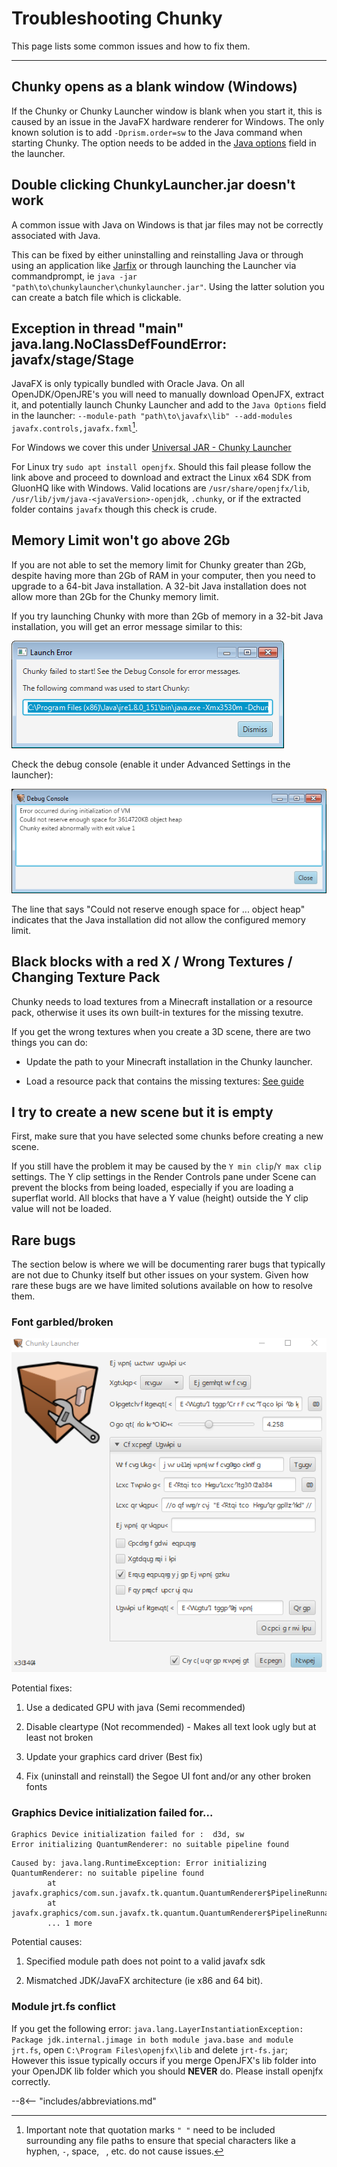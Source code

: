 # Troubleshooting Chunky

This page lists some common issues and how to fix them.

---

## Chunky opens as a blank window (Windows)

If the Chunky or Chunky Launcher window is blank when you start it, this is caused by an issue in the JavaFX hardware renderer for Windows. The only known solution is to add `-Dprism.order=sw` to the Java command when starting Chunky. The option needs to be added in the [Java options](../../getting_started/configuration/#java-options) field in the launcher.


## Double clicking ChunkyLauncher.jar doesn't work

A common issue with Java on Windows is that jar files may not be correctly associated with Java.

This can be fixed by either uninstalling and reinstalling Java or through using an application like [Jarfix](https://johann.loefflmann.net/en/software/jarfix/index.html) or through launching the Launcher via commandprompt, ie `java -jar "path\to\chunkylauncher\chunkylauncher.jar"`. Using the latter solution you can create a batch file which is clickable.


## Exception in thread "main" java.lang.NoClassDefFoundError: javafx/stage/Stage

JavaFX is only typically bundled with Oracle Java. On all OpenJDK/OpenJRE's you will need to manually download OpenJFX, extract it, and potentially launch Chunky Launcher and add to the `Java Options` field in the launcher: `--module-path "path\to\javafx\lib" --add-modules javafx.controls,javafx.fxml`[^3].

For Windows we cover this under [Universal JAR - Chunky Launcher](../../getting_started/installing#universal-jar-chunky-launcher)

For Linux try `sudo apt install openjfx`. Should this fail please follow the link above and proceed to download and extract the Linux x64 SDK from GluonHQ like with Windows. Valid locations are `/usr/share/openjfx/lib`, `/usr/lib/jvm/java-<javaVersion>-openjdk`, `.chunky`, or if the extracted folder contains `javafx` though this check is crude.


## Memory Limit won't go above 2Gb

If you are not able to set the memory limit for Chunky greater than 2Gb, despite having more than 2Gb of RAM in your computer, then you need to upgrade to a 64-bit Java installation. A 32-bit Java installation does not allow more than 2Gb for the Chunky memory limit.

If you try launching Chunky with more than 2Gb of memory in a 32-bit Java installation, you will get an error message similar to this:

![Windows 7 heap size error](../img/faq/heapsize_win32.png)

Check the debug console (enable it under Advanced Settings in the launcher):

![windows 7 heap size error](../img/faq/heapsize_win32_console.png)

The line that says "Could not reserve enough space for ...  object heap" indicates that the Java installation did not allow the configured memory limit.


## Black blocks with a red X / Wrong Textures / Changing Texture Pack

Chunky needs to load textures from a Minecraft installation or a resource pack, otherwise it uses its own built-in textures for the missing texutre.

If you get the wrong textures when you create a 3D scene, there are two things you can do:

* Update the path to your Minecraft installation in the Chunky launcher.

* Load a resource pack that contains the missing textures: [See guide](../../user_interface/chunky_ui/#resource-packs)


## I try to create a new scene but it is empty

First, make sure that you have selected some chunks before creating a new scene.

If you still have the problem it may be caused by the `Y min clip`/`Y max clip` settings. The Y clip settings in the Render Controls pane under Scene can prevent the blocks from being loaded, especially if you are loading a superflat world. All blocks that have a Y value (height) outside the Y clip value will not be loaded.


## Rare bugs

The section below is where we will be documenting rarer bugs that typically are not due to Chunky itself but other issues on your system. Given how rare these bugs are we have limited solutions available on how to resolve them.

### Font garbled/broken

![Rare font corruption in jar files](../img/faq/rare_font_corruption.png)

Potential fixes:

1) Use a dedicated GPU with java (Semi recommended)

2) Disable cleartype (Not recommended) - Makes all text look ugly but at least not broken

3) Update your graphics card driver (Best fix)

4) Fix (uninstall and reinstall) the Segoe UI font and/or any other broken fonts


### Graphics Device initialization failed for...

```
Graphics Device initialization failed for :  d3d, sw
Error initializing QuantumRenderer: no suitable pipeline found
```

```
Caused by: java.lang.RuntimeException: Error initializing QuantumRenderer: no suitable pipeline found
        at javafx.graphics/com.sun.javafx.tk.quantum.QuantumRenderer$PipelineRunnable.init(QuantumRenderer.java:95)
        at javafx.graphics/com.sun.javafx.tk.quantum.QuantumRenderer$PipelineRunnable.run(QuantumRenderer.java:125)
        ... 1 more
```

Potential causes:

1) Specified module path does not point to a valid javafx sdk

2) Mismatched JDK/JavaFX architecture (ie x86 and 64 bit).


### Module jrt.fs conflict

If you get the following error: `java.lang.LayerInstantiationException: Package jdk.internal.jimage in both module java.base and module jrt.fs`, open `C:\Program Files\openjfx\lib` and delete `jrt-fs.jar`; However this issue typically occurs if you merge OpenJFX's lib folder into your OpenJDK lib folder which you should **NEVER** do. Please install openjfx correctly.


[^3]: Important note that quotation marks `" "` need to be included surrounding any file paths to ensure that special characters like a hyphen, `-`, space, ` `, etc. do not cause issues.

--8<-- "includes/abbreviations.md"
